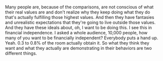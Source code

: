  Many people are, because of the comparisons, are not conscious of what their real values are and don't realize why they keep doing what they do that's actually fulfilling those highest values. And then they have fantasies and unrealistic expectations that they're going to live outside those values. And they have these ideals about, oh, I want to be doing this. I see this in financial independence. I asked a whole audience, 10,000 people, how many of you want to be financially independent? Everybody puts a hand up. Yeah. 0.3 to 0.8% of the room actually obtain it. So what they think they want and what they actually are demonstrating in their behaviors are two different things.